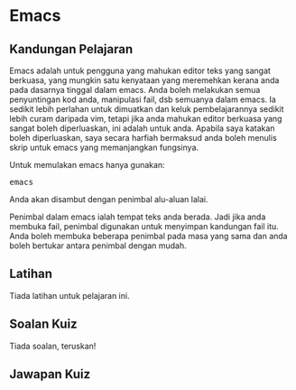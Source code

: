 # Emacs

## Kandungan Pelajaran

Emacs adalah untuk pengguna yang mahukan editor teks yang sangat berkuasa, yang mungkin satu kenyataan yang meremehkan kerana anda pada dasarnya tinggal dalam emacs. Anda boleh melakukan semua penyuntingan kod anda, manipulasi fail, dsb semuanya dalam emacs. Ia sedikit lebih perlahan untuk dimuatkan dan keluk pembelajarannya sedikit lebih curam daripada vim, tetapi jika anda mahukan editor berkuasa yang sangat boleh diperluaskan, ini adalah untuk anda. Apabila saya katakan boleh diperluaskan, saya secara harfiah bermaksud anda boleh menulis skrip untuk emacs yang memanjangkan fungsinya.

Untuk memulakan emacs hanya gunakan:

<pre>emacs</pre>

Anda akan disambut dengan penimbal alu-aluan lalai.

Penimbal dalam emacs ialah tempat teks anda berada. Jadi jika anda membuka fail, penimbal digunakan untuk menyimpan kandungan fail itu. Anda boleh membuka beberapa penimbal pada masa yang sama dan anda boleh bertukar antara penimbal dengan mudah.

## Latihan

Tiada latihan untuk pelajaran ini.

## Soalan Kuiz

Tiada soalan, teruskan!

## Jawapan Kuiz
